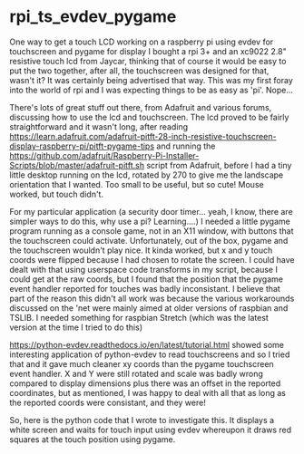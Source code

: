 # rpi_ts_evdev_pygame
One way to get a touch LCD working on a raspberry pi using evdev for touchscreen and pygame for display
I bought a rpi 3+ and an xc9022 2.8" resistive touch lcd from Jaycar, thinking that of course it would be easy to put the two together, after all,  the touchscreen was designed for that, wasn't it? It was certainly being advertised that way. This was my first foray into the world of rpi and I was expecting things to be as easy as 'pi'. Nope...

There's lots of great stuff out there, from Adafruit and various forums, discussing how to use the lcd and touchscreen. The lcd proved to be fairly straightforward and it wasn't long, after reading https://learn.adafruit.com/adafruit-pitft-28-inch-resistive-touchscreen-display-raspberry-pi/pitft-pygame-tips and running the https://github.com/adafruit/Raspberry-Pi-Installer-Scripts/blob/master/adafruit-pitft.sh script from Adafruit, before I had a tiny little desktop running on the lcd, rotated by 270 to give me the landscape orientation that I wanted. Too small to be useful, but so cute! Mouse worked, but touch didn't.

For my particular application (a security door timer... yeah, I know, there are simpler ways to do this, why use a pi? Learning....) I needed a little pygame program running as a console game, not in an X11 window, with buttons that the touchscreen could activate. Unfortunately, out of the box, pygame and the touchscreen wouldn't play nice. It kinda worked, but x and y touch coords were flipped because I had chosen to rotate the screen. I could have dealt with that using userspace code transforms in my script, because I could get at the raw coords, but I found that the position that the pygame event handler reported for touches was badly inconsistant. I believe that part of the reason this didn't all work was because the various workarounds discussed on the 'net were mainly aimed at older versions of raspbian and TSLIB. I needed something for raspbian Stretch (which was the latest version at the time I tried to do this)

https://python-evdev.readthedocs.io/en/latest/tutorial.html showed some interesting application of python-evdev to read touchscreens and so I tried that and it gave much cleaner xy coords than the pygame touchscreen event handler. X and Y were still rotated and scale was badly wrong compared to display dimensions plus there was an offset in the reported coordinates, but as mentioned, I was happy to deal with all that as long as the reported coords were consistant, and they were!

So, here is the python code that I wrote to investigate this. It displays a white screen and waits for touch input using evdev whereupon it draws red squares at the touch position using pygame.
